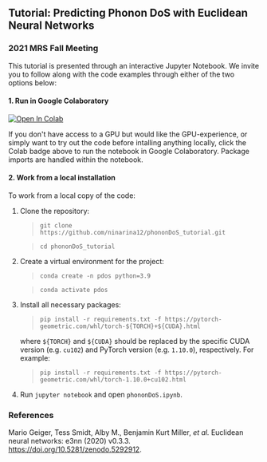 ## Tutorial: Predicting Phonon DoS with Euclidean Neural Networks
### 2021 MRS Fall Meeting

This tutorial is presented through an interactive Jupyter Notebook. We invite you to follow along with the code examples through either of the two options below:

#### 1. Run in Google Colaboratory
[![Open In Colab](https://colab.research.google.com/assets/colab-badge.svg)](https://colab.research.google.com/github/ninarina12/phononDoS_tutorial/blob/main/phononDoS_colab.ipynb)

If you don't have access to a GPU but would like the GPU-experience, or simply want to try out the code before intalling anything locally, click the Colab badge above to run the notebook in Google Colaboratory. Package imports are handled within the notebook.

#### 2. Work from a local installation
To work from a local copy of the code:

1. Clone the repository:
	> `git clone https://github.com/ninarina12/phononDoS_tutorial.git`

	> `cd phononDoS_tutorial`

2. Create a virtual environment for the project:
	> `conda create -n pdos python=3.9`

	> `conda activate pdos`

3. Install all necessary packages:
	> `pip install -r requirements.txt -f https://pytorch-geometric.com/whl/torch-${TORCH}+${CUDA}.html`

	where `${TORCH}` and `${CUDA}` should be replaced by the specific CUDA version (e.g. `cu102`) and PyTorch version (e.g. `1.10.0`), respectively. For example:

	> `pip install -r requirements.txt -f https://pytorch-geometric.com/whl/torch-1.10.0+cu102.html`

4. Run `jupyter notebook` and open `phononDoS.ipynb`.

### References
Mario Geiger, Tess Smidt, Alby M., Benjamin Kurt Miller, *et al.* Euclidean neural networks: e3nn (2020) v0.3.3. https://doi.org/10.5281/zenodo.5292912.